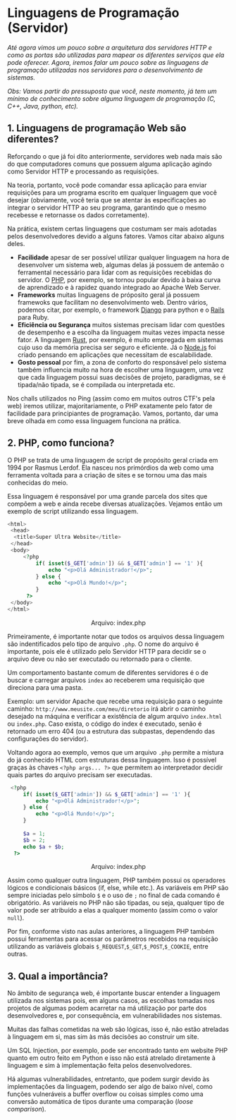 # Linguagens de Programação (Servidor)

*Até agora vimos um pouco sobre a arquitetura dos servidores HTTP e como as portas são utilizadas para mapear os diferentes serviços que ela pode oferecer. Agora, iremos falar um pouco sobre as linguagens de programação utilizadas nos servidores para o desenvolvimento de sistemas.*

*Obs: Vamos partir do pressuposto que você, neste momento, já tem um mínimo de conhecimento sobre alguma linguagem de programação (C, C++, Java, python, etc).*

## 1. Linguagens de programação Web são diferentes?

Reforçando o que já foi dito anteriormente, servidores web nada mais são do que computadores comuns que possuem alguma aplicação agindo como Servidor HTTP e processando as requisições.

Na teoria, portanto, você pode comandar essa aplicação para enviar requisições para um programa escrito em qualquer linguagem que você desejar (obviamente, você teria que se atentar às especificações ao integrar o servidor HTTP ao seu programa, garantindo que o mesmo recebesse e retornasse os dados corretamente).

Na prática, existem certas linguagens que costumam ser mais adotadas pelos desenvolvedores devido a alguns fatores. Vamos citar abaixo alguns deles.

* **Facilidade** apesar de ser possível utilizar qualquer linguagem na hora de desenvolver um sistema web, algumas delas já possuem de antemão o ferramental necessário para lidar com as requisições recebidas do servidor. O [PHP](https://www.php.net/manual/pt_BR/intro-whatis.php), por exemplo, se tornou popular devido à baixa curva de aprendizado e à rapidez quando integrado ao Apache Web Server.
* **Frameworks** muitas linguagens de próposito geral já possuem framewoks que facilitam no desenvolvimento web. Dentro vários, podemos citar, por exemplo, o framework [Django](https://www.djangoproject.com) para python e o [Rails](https://rubyonrails.org/) para Ruby.
* **Eficiência ou Segurança** muitos sistemas precisam lidar com questões de desempenho e a escolha da linguagem muitas vezes impacta nesse fator. A linguagem [Rust](https://www.rust-lang.org/pt-BR), por exemplo, é muito empregada em sistemas cujo uso da memória precisa ser seguro e eficiente. Já o [Node.js](https://nodejs.org/en/) foi criado pensando em aplicações que necessitam de escalabilidade.
* **Gosto pessoal** por fim, a zona de conforto do responsável pelo sistema também influencia muito na hora de escolher uma linguagem, uma vez que cada linguagem possui suas decisões de projeto, paradigmas, se é tipada/não tipada, se é compilada ou interpretada etc.

Nos challs utilizados no Ping (assim como em muitos outros CTF's pela web) iremos utilizar, majoritariamente, o PHP exatamente pelo fator de facilidade para principiantes de programação. Vamos, portanto, dar uma breve olhada em como essa linguagem funciona na prática.

## 2. PHP, como funciona?

O PHP se trata de uma linguagem de script de propósito geral criada em 1994 por Rasmus Lerdof. Ela nasceu nos primórdios da web como uma ferramenta voltada para a criação de sites e se tornou uma das mais conhecidas do meio.

Essa linguagem é responsável por uma grande parcela dos sites que compõem a web e ainda recebe diversas atualizações. Vejamos então um exemplo de script utilizando essa linguagem.

```php
<html>
 <head>
  <title>Super Ultra Website</title>
 </head>
 <body>
     <?php
         if( isset($_GET['admin']) && $_GET['admin'] == '1' ){
             echo "<p>Olá Administrador!</p>";
         } else {
             echo "<p>Olá Mundo!</p>";
         }
      ?>
 </body>
</html>
```
<p style="text-align: center;">Arquivo: index.php</p>

Primeiramente, é importante notar que todos os arquivos dessa linguagem são indentificados pelo tipo de arquivo `.php`. O nome do arquivo é importante, pois ele é utilizado pelo Servidor HTTP para decidir se o arquivo deve ou não ser executado ou retornado para o cliente.

Um comportamento bastante comum de diferentes servidores é o de buscar e carregar arquivos `index` ao receberem uma requisição que direciona para uma pasta.

Exemplo: um servidor Apache que recebe uma requisição para o seguinte caminho: `http://www.meusite.com/meu/diretorio` irá abrir o caminho desejado na máquina e verificar a existência de algum arquivo `index.html` ou `index.php`. Caso exista, o código do index é executado, senão é retornado um erro 404 (ou a estrutura das subpastas, dependendo das configurações do servidor).

Voltando agora ao exemplo, vemos que um arquivo `.php` permite a mistura do já conhecido HTML com estruturas dessa linguagem. Isso é possível graças às chaves `<?php args... ?>` que permitem ao interpretador decidir quais partes do arquivo precisam ser executadas.

```php
 <?php
     if( isset($_GET['admin']) && $_GET['admin'] == '1' ){
         echo "<p>Olá Administrador!</p>";
     } else {
         echo "<p>Olá Mundo!</p>";
     }
     
     $a = 1;
     $b = 2;
     echo $a + $b;
  ?>
```
<p style="text-align: center;">Arquivo: index.php</p>

Assim como qualquer outra linguagem, PHP também possui os operadores lógicos e condicionais básicos (if, else, while etc.). As variáveis em PHP são sempre iniciadas pelo símbolo `$` e o uso de `;` no final de cada comando é obrigatório. As variáveis no PHP não são tipadas, ou seja, qualquer tipo de valor pode ser atribuído a elas a qualquer momento (assim como o valor `null`).

Por fim, conforme visto nas aulas anteriores, a linguagem PHP também possui ferramentas para acessar os parâmetros recebidos na requisição utilizando as variáveis globais `$_REQUEST`,`$_GET`,`$_POST`,`$_COOKIE`, entre outras.

## 3. Qual a importância?

No âmbito de segurança web, é importante buscar entender a linguagem utilizada nos sistemas pois, em alguns casos, as escolhas tomadas nos projetos de algumas podem acarretar na má utilização por parte dos desenvolvedores e, por consequência, em vulnerabilidades nos sistemas.

Muitas das falhas cometidas na web são lógicas, isso é, não estão atreladas à linguagem em si, mas sim às más decisões ao construir um site. 

Um SQL Injection, por exemplo, pode ser encontrado tanto em website PHP quanto em outro feito em Python e isso não está atrelado diretamente à linguagem e sim à implementação feita pelos desenvolvedores.

Há algumas vulnerabilidades, entretanto, que podem surgir devido às implementações da linguagem, podendo ser algo de baixo nível, como funções vulneráveis a buffer overflow ou coisas simples como uma conversão automática de tipos durante uma comparação (_loose comparison_).

